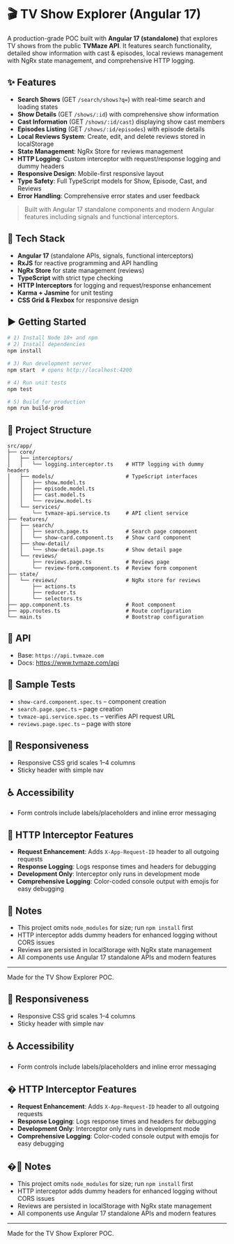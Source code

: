 # 🎬 TV Show Explorer (Angular 17)

A production-grade POC built with **Angular 17 (standalone)** that explores TV shows from the public **TVMaze API**. It features search functionality, detailed show information with cast & episodes, local reviews management with NgRx state management, and comprehensive HTTP logging.

## ✨ Features
- **Search Shows** (GET `/search/shows?q=`) with real-time search and loading states
- **Show Details** (GET `/shows/:id`) with comprehensive show information
- **Cast Information** (GET `/shows/:id/cast`) displaying show cast members
- **Episodes Listing** (GET `/shows/:id/episodes`) with episode details
- **Local Reviews System**: Create, edit, and delete reviews stored in localStorage
- **State Management**: NgRx Store for reviews management
- **HTTP Logging**: Custom interceptor with request/response logging and dummy headers
- **Responsive Design**: Mobile-first responsive layout
- **Type Safety**: Full TypeScript models for Show, Episode, Cast, and Reviews
- **Error Handling**: Comprehensive error states and user feedback

> Built with Angular 17 standalone components and modern Angular features including signals and functional interceptors.

## 🧰 Tech Stack
- **Angular 17** (standalone APIs, signals, functional interceptors)
- **RxJS** for reactive programming and API handling
- **NgRx Store** for state management (reviews)
- **TypeScript** with strict type checking
- **HTTP Interceptors** for logging and request/response enhancement
- **Karma + Jasmine** for unit testing
- **CSS Grid & Flexbox** for responsive design

## ▶️ Getting Started
```bash
# 1) Install Node 18+ and npm
# 2) Install dependencies
npm install

# 3) Run development server
npm start  # opens http://localhost:4200

# 4) Run unit tests
npm test

# 5) Build for production
npm run build-prod
```

## 📁 Project Structure
```
src/app/
├── core/
│   ├── interceptors/
│   │   └── logging.interceptor.ts    # HTTP logging with dummy headers
│   ├── models/                       # TypeScript interfaces
│   │   ├── show.model.ts
│   │   ├── episode.model.ts
│   │   ├── cast.model.ts
│   │   └── review.model.ts
│   └── services/
│       └── tvmaze-api.service.ts     # API client service
├── features/
│   ├── search/
│   │   ├── search.page.ts            # Search page component
│   │   └── show-card.component.ts    # Show card component
│   ├── show-detail/
│   │   └── show-detail.page.ts       # Show detail page
│   └── reviews/
│       ├── reviews.page.ts           # Reviews page
│       └── review-form.component.ts  # Review form component
├── state/
│   └── reviews/                      # NgRx store for reviews
│       ├── actions.ts
│       ├── reducer.ts
│       └── selectors.ts
├── app.component.ts                  # Root component
├── app.routes.ts                     # Route configuration
└── main.ts                           # Bootstrap configuration
```

## 🔌 API
- Base: `https://api.tvmaze.com`
- Docs: https://www.tvmaze.com/api

## 🧪 Sample Tests
- `show-card.component.spec.ts` – component creation
- `search.page.spec.ts` – page creation
- `tvmaze-api.service.spec.ts` – verifies API request URL
- `reviews.page.spec.ts` – page with store

## 📱 Responsiveness
- Responsive CSS grid scales 1–4 columns
- Sticky header with simple nav

## ♿ Accessibility
- Form controls include labels/placeholders and inline error messaging

## 🔧 HTTP Interceptor Features
- **Request Enhancement**: Adds `X-App-Request-ID` header to all outgoing requests
- **Response Logging**: Logs response times and headers for debugging
- **Development Only**: Interceptor only runs in development mode
- **Comprehensive Logging**: Color-coded console output with emojis for easy debugging

## 📝 Notes
- This project omits `node_modules` for size; run `npm install` first
- HTTP interceptor adds dummy headers for enhanced logging without CORS issues
- Reviews are persisted in localStorage with NgRx state management
- All components use Angular 17 standalone APIs and modern features

---
Made for the TV Show Explorer POC.

## 📱 Responsiveness
- Responsive CSS grid scales 1–4 columns
- Sticky header with simple nav

## ♿ Accessibility
- Form controls include labels/placeholders and inline error messaging

## � HTTP Interceptor Features
- **Request Enhancement**: Adds `X-App-Request-ID` header to all outgoing requests
- **Response Logging**: Logs response times and headers for debugging
- **Development Only**: Interceptor only runs in development mode
- **Comprehensive Logging**: Color-coded console output with emojis for easy debugging

## �📝 Notes
- This project omits `node_modules` for size; run `npm install` first
- HTTP interceptor adds dummy headers for enhanced logging without CORS issues
- Reviews are persisted in localStorage with NgRx state management
- All components use Angular 17 standalone APIs and modern features

---
Made for the TV Show Explorer POC.
